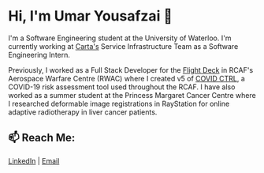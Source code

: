 # Hi, I'm Umar Yousafzai 👋

I'm a Software Engineering student at the University of Waterloo. I'm currently working at [Carta's](https://carta.com/) Service Infrastructure Team as a Software Engineering Intern. 

Previously, I worked as a Full Stack Developer for the [Flight Deck](https://www.theflightdeck.ca/) in RCAF's Aerospace Warfare Centre (RWAC) where I created v5 of [COVID CTRL](http://covid.theflightdeck.ca/), a COVID-19 risk assessment tool used throughout the RCAF. I have also worked as a summer student at the Princess Margaret Cancer Centre where I researched deformable image registrations in RayStation for online adaptive radiotherapy in liver cancer patients. 



## 📫 Reach Me: 

[LinkedIn](https://www.linkedin.com/in/umar-yousafzai/ "LinkedIn") | [Email](mailto:uyousafz@uwaterloo.ca)

<!--
**uyousafzai54/uyousafzai54** is a ✨ _special_ ✨ repository because its `README.md` (this file) appears on your GitHub profile.

Here are some ideas to get you started:

- 🔭 I’m currently working on ...
- 🌱 I’m currently learning ...
- 👯 I’m looking to collaborate on ...
- 🤔 I’m looking for help with ...
- 💬 Ask me about ...
- 📫 How to reach me: ...
- 😄 Pronouns: ...
- ⚡ Fun fact: ...
-->
